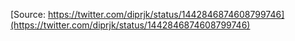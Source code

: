 [Source: https://twitter.com/diprjk/status/1442846874608799746](https://twitter.com/diprjk/status/1442846874608799746)